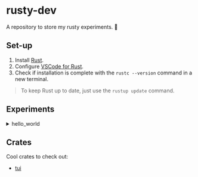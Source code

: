 # rusty-dev
A repository to store my rusty experiments. 🦀

## Set-up
1. Install [Rust](https://rustup.rs/). 
2. Configure [VSCode for Rust](https://code.visualstudio.com/docs/languages/rust).
3. Check if installation is complete with the `rustc --version` command in a new terminal.

> To keep Rust up to date, just use the `rustup update` command.

## Experiments 
<details>
    <summary>hello_world</summary>
    1. Type <code>cargo new hello_world</code> into the terminal to create a new project called "hello_world". <br>
    2. Navigate to the project directory with <code>cd hello_world</code>. <br>
    3. Build the project with <code>cargo build</code>. This will create an executable "hello_world.exe" in the <code>target/debug</code> folder. <br>
    4. Run the project with <code>cargo run</code>.
</details>

## Crates
Cool crates to check out:
* [tui](https://crates.io/crates/tui)